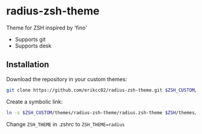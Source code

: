 # radius-zsh-theme

Theme for ZSH inspired by 'fino'

* Supports git
* Supports desk

## Installation

Download the repository in your custom themes:

```bash
git clone https://github.com/erikcc02/radius-zsh-theme.git $ZSH_CUSTOM/themes/radius-zsh-theme
```
Create a symbolic link:

```bash
ln -s $ZSH_CUSTOM/themes/radius-zsh-theme/radius.zsh-theme $ZSH/themes/
```

Change `ZSH_THEME` in .zshrc to `ZSH_THEME=radius`